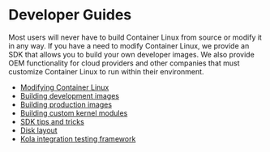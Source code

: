 # Developer Guides

Most users will never have to build Container Linux from source or modify it in any way. If you have a need to modify Container Linux, we provide an SDK that allows you to build your own developer images. We also provide OEM functionality for cloud providers and other companies that must customize Container Linux to run within their environment.

* [Modifying Container Linux][mod-cl]
* [Building development images][dev-images]
* [Building production images][production-images]
* [Building custom kernel modules][kernel-modules]
* [SDK tips and tricks][sdk-tips]
* [Disk layout][disk-layout]
* [Kola integration testing framework][mantle-utils]


[sdk-tips]: sdk-tips-and-tricks.md
[disk-layout]: sdk-disk-partitions.md
[production-images]: sdk-building-production-images.md
[mod-cl]: sdk-modifying-coreos.md
[dev-images]: sdk-building-development-images.md
[kernel-modules]: kernel-modules.md
[mantle-utils]: https://github.com/coreos/mantle/blob/master/README.md#kola

